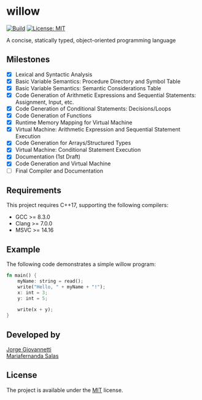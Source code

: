 # willow
[![Build](https://github.com/JorgeGiovannetti/willow/actions/workflows/build.yml/badge.svg)](https://github.com/JorgeGiovannetti/willow/actions/workflows/build.yml)
[![License: MIT](https://img.shields.io/badge/License-MIT-yellow.svg)](https://opensource.org/licenses/MIT)


A concise, statically typed, object-oriented programming language

## Milestones

- [x] Lexical and Syntactic Analysis
- [x] Basic Variable Semantics: Procedure Directory and Symbol Table
- [x] Basic Variable Semantics: Semantic Considerations Table
- [x] Code Generation of Arithmetic Expressions and Sequential Statements: Assignment, Input, etc.
- [x] Code Generation of Conditional Statements: Decisions/Loops
- [x] Code Generation of Functions
- [x] Runtime Memory Mapping for Virtual Machine
- [x] Virtual Machine: Arithmetic Expression and Sequential Statement Execution
- [x] Code Generation for Arrays/Structured Types
- [x] Virtual Machine: Conditional Statement Execution
- [x] Documentation (1st Draft)
- [x] Code Generation and Virtual Machine
- [ ] Final Compiler and Documentation

## Requirements
This project requires C++17, supporting the following compilers:
* GCC >= 8.3.0
* Clang >= 7.0.0
* MSVC >= 14.16

## Example
The following code demonstrates a simple willow program:
```rust
fn main() {
    myName: string = read(); 
    write("Hello, " + myName + "!");
    x: int = 3;
    y: int = 5;
    
    write(x + y);
}
```

## Developed by
[Jorge Giovannetti](https://github.com/JorgeGiovannetti) \
[Mariafernanda Salas](https://github.com/MariferSalas)

## License
The project is available under the [MIT](https://opensource.org/licenses/MIT) license.
